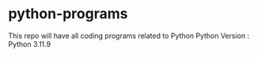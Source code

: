 # python-programs
This repo will have all coding programs related to Python
Python Version : Python 3.11.9
